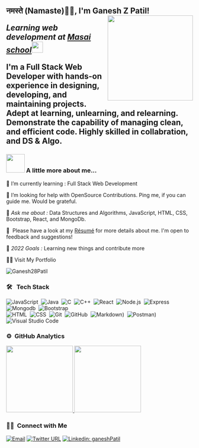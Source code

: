 <h2>नमस्ते (Namaste)🙏🏻, I'm Ganesh Z Patil! 
<!--  <img src="https://media.giphy.com/media/12oufCB0MyZ1Go/giphy.gif" width="50"></h2> -->
<img align='right' src="https://media.giphy.com/media/M9gbBd9nbDrOTu1Mqx/giphy.gif" width="230">
<p><em>Learning web development at <a href="https://www.masaischool.com/">Masai school</a><img src="https://media.giphy.com/media/WUlplcMpOCEmTGBtBW/giphy.gif" width="30"> 
</em></p>
 
 I'm a Full Stack Web Developer with hands-on experience in designing, developing, and maintaining projects.
 Adept at learning, unlearning, and relearning. Demonstrate the capability of managing clean, and efficient code.
 Highly skilled in collabration, and DS & Algo.
<!--  
 <p >
<img src="https://img.shields.io/badge/JS-Javascript-red"/>
<img src="https://img.shields.io/badge/React-React-blue"/>
<img src="https://img.shields.io/badge/Node-node-green"/>
<img src="https://img.shields.io/badge/express-Express-blueviolet"/>
<img src="https://img.shields.io/badge/Mongodb-mongodb-brightgreen"/>
<img src="https://img.shields.io/badge/html-HTML-orange"/>
<img src="https://img.shields.io/badge/css-CSS-informational"/>
<img src="https://img.shields.io/badge/%7BB%7D-Bootstrap-blueviolet"/>   
</p> -->


### <img src="https://media.giphy.com/media/VgCDAzcKvsR6OM0uWg/giphy.gif" width="50"/> A little more about me...  

🌱 I’m currently learning :  Full Stack Web Development

🤝 I’m looking for help with OpenSource Contributions. Ping me, if you can guide me. Would be grateful.

💬 *Ask me about :* Data Structures and Algorithms, JavaScript, HTML, CSS, Bootstrap, React, and MongoDb.
  
  📄 &nbsp;Please have a look at my [Résumé](https://drive.google.com/file/d/1LMWO9x_Zn9xD2fDYKCJNysWy6ywKwY-Q/view?usp=sharing) for more details about me. I'm open to feedback and suggestions!


🥅 *2022 Goals :* Learning new things and contribute more  

 
 🙋‍♂️ Visit My Portfolio <!--  https://
                    -->

 <p align="left"> <img src="https://komarev.com/ghpvc/?username=Ganesh28Patil&label=Profile%20views&color=0e75b6&style=flat" alt="Ganesh28Patil" /> </p>
 
 ### 🛠 &nbsp; Tech Stack


![JavaScript](https://img.shields.io/badge/-JavaScript-05122A?style=flat&logo=javascript)&nbsp;
![Java](https://img.shields.io/badge/-Java-05122A?style=flat&logo=Java&logoColor=FFA518)&nbsp;
![C](https://img.shields.io/badge/-C-05122A?style=flat&logo=C&logoColor=A8B9CC)&nbsp;
![C++](https://img.shields.io/badge/-C++-05122A?style=flat&logo=C%2B%2B&logoColor=00599C)&nbsp;
![React](https://img.shields.io/badge/-React-05122A?style=flat&logo=react)&nbsp;
![Node.js](https://img.shields.io/badge/-Node.js-05122A?style=flat&logo=node.js)&nbsp;
![Express](https://img.shields.io/badge/-Express-05122A?style=flat&logo=express)&nbsp;
![Mongodb](https://img.shields.io/badge/-Mongodb-05122A?style=flat&logo=mongodb)&nbsp; 
![Bootstrap](https://img.shields.io/badge/-Bootstrap-05122A?style=flat&logo=bootstrap&logoColor=563D7C)\
![HTML](https://img.shields.io/badge/-HTML-05122A?style=flat&logo=HTML5)&nbsp;
![CSS](https://img.shields.io/badge/-CSS-05122A?style=flat&logo=CSS3&logoColor=1572B6)&nbsp;
![Git](https://img.shields.io/badge/-Git-05122A?style=flat&logo=git)&nbsp;
![GitHub](https://img.shields.io/badge/-GitHub-05122A?style=flat&logo=github)&nbsp;
![Markdown](https://img.shields.io/badge/-Markdown-05122A?style=flat&logo=markdown))&nbsp;
![Postman](https://img.shields.io/badge/-Postman-05122A?style=flat&logo=postman))&nbsp;
![Visual Studio Code](https://img.shields.io/badge/-Visual%20Studio%20Code-05122A?style=flat&logo=visual-studio-code&logoColor=007ACC)&nbsp;


 
### ⚙️ &nbsp;GitHub Analytics 
 
<a width="50%" margin="auto" href="https://github.com/AVS1508">
  <img height="180em" src="https://github-readme-stats.vercel.app/api?username=Ganesh28Patil&theme=buefy&show_icons=true" />
  <img height="180em" src="https://github-readme-stats.vercel.app/api/top-langs/?username=Ganesh28Patil&theme=buefy&layout=compact" />
</a>



<h3> 🤝🏻 &nbsp;Connect with Me </h3>

<a href="mailto:gp28info@gmail.com"><img alt="Email" src="https://img.shields.io/badge/Email-gp28info@gmail.com-blue?style=flat-square&logo=gmail"></a>
[![Twitter URL](https://img.shields.io/twitter/url/https/twitter.com/bukotsunikki.svg?style=social&label=connect%20%40GaneshP71440366)](https://twitter.com/GaneshP71440366)
[![Linkedin: ganeshPatil](https://img.shields.io/badge/-Ganesh_Patil-blue?style=flat-square&logo=Linkedin&logoColor=white&link=https://https://www.linkedin.com/in/ganesh-patil-716b191b8//)](https://www.linkedin.com/in/ganesh-patil-716b191b8/)
